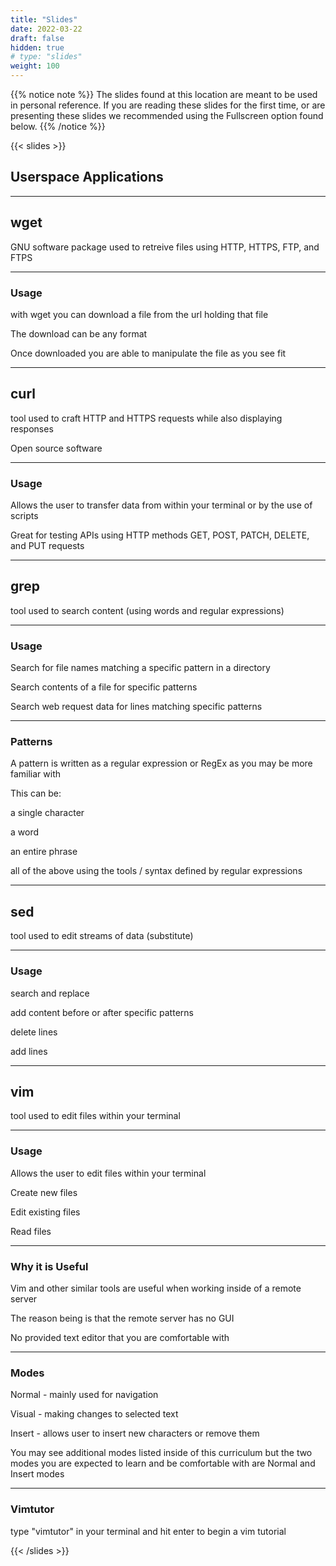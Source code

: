 ```yaml
---
title: "Slides"
date: 2022-03-22
draft: false
hidden: true
# type: "slides"
weight: 100
---
```


{{% notice note %}}
The slides found at this location are meant to be used in personal reference. If you are reading these slides for the first time, or are presenting these slides we recommended using the Fullscreen option found below.
{{% /notice %}}

{{< slides >}}

## Userspace Applications

---

## wget

GNU software package used to retreive files using HTTP, HTTPS, FTP, and FTPS

___

### Usage

with wget you can download a file from the url holding that file

The download can be any format

Once downloaded you are able to manipulate the file as you see fit

---

## curl

tool used to craft HTTP and HTTPS requests while also displaying responses

Open source software
___

### Usage

Allows the user to transfer data from within your terminal or by the use of scripts

Great for testing APIs using HTTP methods GET, POST, PATCH, DELETE, and PUT requests

---

## grep

tool used to search content (using words and regular expressions)

___

### Usage

Search for file names matching a specific pattern in a directory

Search contents of a file for specific patterns

Search web request data for lines matching specific patterns

___

### Patterns

A pattern is written as a regular expression or RegEx as you may be more familiar with

This can be:

a single character

a word

an entire phrase

all of the above using the tools / syntax defined by regular expressions

---

## sed

tool used to edit streams of data (substitute)

___

### Usage

search and replace

add content before or after specific patterns

delete lines

add lines

---

## vim

tool used to edit files within your terminal

___


### Usage

Allows the user to edit files within your terminal

Create new files

Edit existing files

Read files

___

### Why it is Useful

Vim and other similar tools are useful when working inside of a remote server

The reason being is that the remote server has no GUI

No provided text editor that you are comfortable with

___

### Modes

Normal - mainly used for navigation

Visual - making changes to selected text

Insert - allows user to insert new characters or remove them

You may see additional modes listed inside of this curriculum but the two modes you are expected to learn and be comfortable with are Normal and Insert modes

___

### Vimtutor

type "vimtutor" in your terminal and hit enter to begin a vim tutorial

{{< /slides >}}